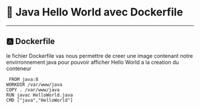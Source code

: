 
# :rocket: Java Hello World avec Dockerfile
-----------------------------------
## :a: Dockerfile
  le fichier Dockerfile vas nous permettre de creer une image contenant notre envirronnement java pour pouvoir afficher Hello World a la creation du conteneur
 ```
  FROM java:8
WORKDIR /var/www/java
COPY . /var/www/java
RUN javac HelloWorld.java
CMD ["java","HelloWorld"]

 ```
